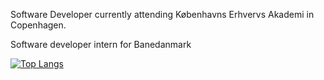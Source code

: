 Software Developer currently attending Københavns Erhvervs Akademi in Copenhagen.

Software developer intern for Banedanmark


[![Top Langs](https://github-readme-stats.vercel.app/api/top-langs/?username=Shortytheman&layout=donut-vertical)](https://github.com/anuraghazra/github-readme-stats)
